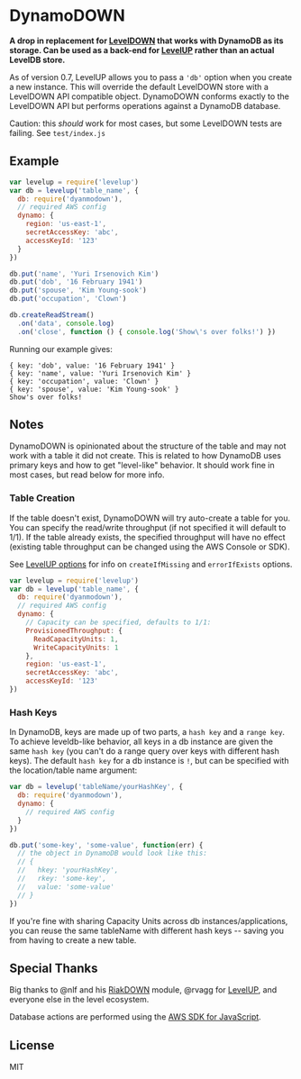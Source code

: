 # DynamoDOWN

**A drop in replacement for [LevelDOWN](https://github.com/rvagg/node-leveldown) that works with DynamoDB as its storage. Can be used as a back-end for [LevelUP](https://github.com/rvagg/node-levelup) rather than an actual LevelDB store.**

As of version 0.7, LevelUP allows you to pass a `'db'` option when you create a new instance. This will override the default LevelDOWN store with a LevelDOWN API compatible object. DynamoDOWN conforms exactly to the LevelDOWN API but performs operations against a DynamoDB database.

Caution: this _should_ work for most cases, but some LevelDOWN tests are failing. See `test/index.js`

## Example

```js
var levelup = require('levelup')
var db = levelup('table_name', {
  db: require('dyanmodown'),
  // required AWS config
  dynamo: {
    region: 'us-east-1',
    secretAccessKey: 'abc',
    accessKeyId: '123'
  }
})

db.put('name', 'Yuri Irsenovich Kim')
db.put('dob', '16 February 1941')
db.put('spouse', 'Kim Young-sook')
db.put('occupation', 'Clown')

db.createReadStream()
  .on('data', console.log)
  .on('close', function () { console.log('Show\'s over folks!') })
```

Running our example gives:

```
{ key: 'dob', value: '16 February 1941' }
{ key: 'name', value: 'Yuri Irsenovich Kim' }
{ key: 'occupation', value: 'Clown' }
{ key: 'spouse', value: 'Kim Young-sook' }
Show's over folks!
```

## Notes

DynamoDOWN is opinionated about the structure of the table and may not work with a table it did not create. This is related to how DynamoDB uses primary keys and how to get "level-like" behavior. It should work fine in most cases, but read below for more info.

### Table Creation ###

If the table doesn't exist, DynamoDOWN will try auto-create a table for you. You can specify the read/write throughput (if not specified it will default to 1/1). If the table already exists, the specified throughput will have no effect (existing table throughput can be changed using the AWS Console or SDK).

See [LevelUP options](https://github.com/rvagg/node-levelup#options) for info on `createIfMissing` and `errorIfExists` options.

```js
var levelup = require('levelup')
var db = levelup('table_name', {
  db: require('dyanmodown'),
  // required AWS config
  dynamo: {
    // Capacity can be specified, defaults to 1/1:
    ProvisionedThroughput: {
      ReadCapacityUnits: 1,
      WriteCapacityUnits: 1
    },
    region: 'us-east-1',
    secretAccessKey: 'abc',
    accessKeyId: '123'
})

```

### Hash Keys ###

In DynamoDB, keys are made up of two parts, a `hash key` and a `range key`. To achieve leveldb-like behavior, all keys in a db instance are given the same `hash key` (you can't do a range query over keys with different hash keys). The default `hash key` for a db instance is `!`, but can be specified with the location/table name argument:

```js
var db = levelup('tableName/yourHashKey', {
  db: require('dyanmodown'),
  dynamo: {
    // required AWS config
  }
})

db.put('some-key', 'some-value', function(err) {
  // the object in DynamoDB would look like this:
  // {
  //   hkey: 'yourHashKey',
  //   rkey: 'some-key',
  //   value: 'some-value'
  // }
})

```

If you're fine with sharing Capacity Units across db instances/applications, you can reuse the same tableName with different hash keys -- saving you from having to create a new table.

## Special Thanks

Big thanks to @nlf and his [RiakDOWN](https://github.com/nlf/riakdown) module, @rvagg for [LevelUP](https://github.com/rvagg/node-levelup), and everyone else in the level ecosystem.

Database actions are performed using the [AWS SDK for JavaScript](https://github.com/aws/aws-sdk-js).

## License

MIT
